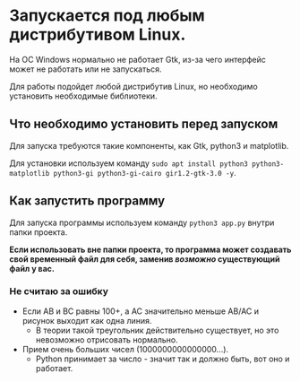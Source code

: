 # Запускается под любым дистрибутивом Linux.
На ОС Windows нормально не работает Gtk, из-за чего интерфейс может не работать или не запускаться.

Для работы подойдет любой дистрибутив Linux, но необходимо установить необходимые библиотеки.
## Что необходимо установить перед запуском
Для запуска требуются такие компоненты, как Gtk, python3 и matplotlib.

Для установки используем команду `sudo apt install python3 python3-matplotlib python3-gi python3-gi-cairo gir1.2-gtk-3.0 -y`.
## Как запустить программу
Для запуска программы используем команду `python3 app.py` внутри папки проекта.

**Если использовать вне папки проекта, то программа может создавать свой временный файл для себя, заменив _возможно_ существующий файл у вас.**
### Не считаю за ошибку
- Если AB и BC равны 100+, а AC значительно меньше AB/AC и рисунок выходит как одна линия. 
    - В теории такой треугольник действительно существует, но это невозможно отрисовать нормально.
- Прием очень больших чисел (1000000000000000...).
    - Python принимает за число - значит так и должно быть, вот оно и работает.